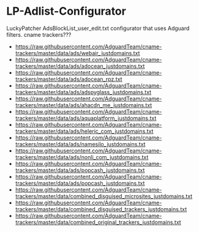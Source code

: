 # LP-Adlist-Configurator
LuckyPatcher AdsBlockList_user_edit.txt configurator that uses Adguard filters.
cname trackers???
- https://raw.githubusercontent.com/AdguardTeam/cname-trackers/master/data/ads/webair_justdomains.txt
- https://raw.githubusercontent.com/AdguardTeam/cname-trackers/master/data/ads/adocean_justdomains.txt
- https://raw.githubusercontent.com/AdguardTeam/cname-trackers/master/data/ads/adocean_rpz.txt
- https://raw.githubusercontent.com/AdguardTeam/cname-trackers/master/data/ads/adspyglass_justdomains.txt
- https://raw.githubusercontent.com/AdguardTeam/cname-trackers/master/data/ads/ahacdn_me_justdomains.txt
- https://raw.githubusercontent.com/AdguardTeam/cname-trackers/master/data/ads/aquaplatform_justdomains.txt
- https://raw.githubusercontent.com/AdguardTeam/cname-trackers/master/data/ads/heleric_com_justdomains.txt
- https://raw.githubusercontent.com/AdguardTeam/cname-trackers/master/data/ads/namesilo_justdomains.txt
- https://raw.githubusercontent.com/AdguardTeam/cname-trackers/master/data/ads/nonli_com_justdomains.txt
- https://raw.githubusercontent.com/AdguardTeam/cname-trackers/master/data/ads/popcash_justdomains.txt
- https://raw.githubusercontent.com/AdguardTeam/cname-trackers/master/data/ads/popcash_justdomains.txt
- https://raw.githubusercontent.com/AdguardTeam/cname-trackers/master/data/combined_disguised_microsites_justdomains.txt
- https://raw.githubusercontent.com/AdguardTeam/cname-trackers/master/data/combined_disguised_trackers_justdomains.txt
- https://raw.githubusercontent.com/AdguardTeam/cname-trackers/master/data/combined_original_trackers_justdomains.txt
